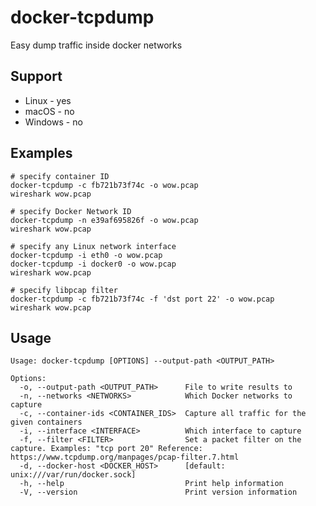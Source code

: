 # docker-tcpdump

Easy dump traffic inside docker networks

## Support

* Linux - yes
* macOS - no
* Windows - no

## Examples 

```shell
# specify container ID
docker-tcpdump -c fb721b73f74c -o wow.pcap
wireshark wow.pcap
```

```shell
# specify Docker Network ID 
docker-tcpdump -n e39af695826f -o wow.pcap
wireshark wow.pcap
```

```shell
# specify any Linux network interface 
docker-tcpdump -i eth0 -o wow.pcap
docker-tcpdump -i docker0 -o wow.pcap
wireshark wow.pcap
```

```shell
# specify libpcap filter
docker-tcpdump -c fb721b73f74c -f 'dst port 22' -o wow.pcap
wireshark wow.pcap
```

## Usage

```shell
Usage: docker-tcpdump [OPTIONS] --output-path <OUTPUT_PATH>

Options:
  -o, --output-path <OUTPUT_PATH>      File to write results to
  -n, --networks <NETWORKS>            Which Docker networks to capture
  -c, --container-ids <CONTAINER_IDS>  Capture all traffic for the given containers
  -i, --interface <INTERFACE>          Which interface to capture
  -f, --filter <FILTER>                Set a packet filter on the capture. Examples: "tcp port 20" Reference: https://www.tcpdump.org/manpages/pcap-filter.7.html
  -d, --docker-host <DOCKER_HOST>      [default: unix:///var/run/docker.sock]
  -h, --help                           Print help information
  -V, --version                        Print version information
```
